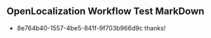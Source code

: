 ## OpenLocalization Workflow Test MarkDown
* 8e764b40-1557-4be5-841f-9f703b966d9c thanks!

<!--HONumber=Jul16_HO4-->


